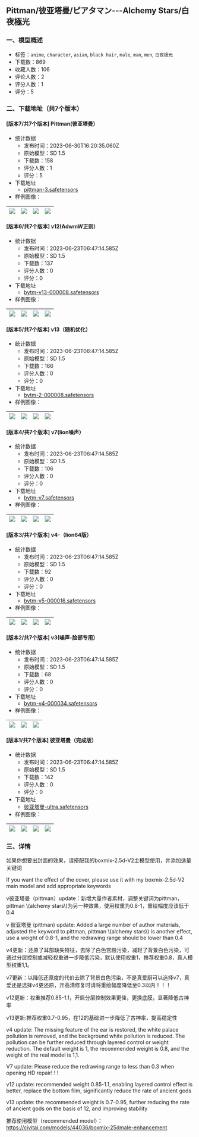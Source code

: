 ## Pittman/彼亚塔曼/ピアタマン---Alchemy Stars/白夜極光
### 一、模型概述

- 标签：`anime`, `character`, `asian`, `black hair`, `male`, `man`, `men`, `白夜极光`
- 下载数：869
- 收藏人数：106
- 评论人数：2
- 评分人数：1
- 评分：5

### 二、下载地址（共7个版本）

#### [版本7/共7个版本] Pittman(彼亚塔曼）

- 统计数据
  - 发布时间：2023-06-30T16:20:35.060Z
  - 原始模型：SD 1.5
  - 下载数：158
  - 评分人数：1
  - 评分：5
- 下载地址
  - [pittman-3.safetensors](https://civitai.com/api/download/models/102066)
- 样例图像：

| <img src="https://image.civitai.com/xG1nkqKTMzGDvpLrqFT7WA/43c08a6c-3652-4c30-aff4-072c4855d9ae/width=450/1321077.jpeg" /> | <img src="https://image.civitai.com/xG1nkqKTMzGDvpLrqFT7WA/09d39883-f5a6-4c88-9bb3-939e7ec7a0fc/width=450/1253497.jpeg" /> | <img src="https://image.civitai.com/xG1nkqKTMzGDvpLrqFT7WA/cc25f036-c88b-4da7-8b9e-e6d57ba45d6a/width=450/1279114.jpeg" /> | <img src="https://image.civitai.com/xG1nkqKTMzGDvpLrqFT7WA/044db68c-a100-4ff2-8a3b-c93cc947eb43/width=450/1321068.jpeg" /> |
| ---- | ---- | ---- | ---- |

#### [版本6/共7个版本] v12(AdwmW正则）

- 统计数据
  - 发布时间：2023-06-23T06:47:14.585Z
  - 原始模型：SD 1.5
  - 下载数：137
  - 评分人数：0
  - 评分：0
- 下载地址
  - [bytm-v13-000008.safetensors](https://civitai.com/api/download/models/73897)
- 样例图像：

| <img src="https://image.civitai.com/xG1nkqKTMzGDvpLrqFT7WA/bb7bbcf3-b86c-49a7-b040-89250e59ec4e/width=450/825365.jpeg" /> | <img src="https://image.civitai.com/xG1nkqKTMzGDvpLrqFT7WA/44fdb75f-097d-4297-a4c2-d0acc3eedec7/width=450/825366.jpeg" /> | <img src="https://image.civitai.com/xG1nkqKTMzGDvpLrqFT7WA/ae20a487-e605-4ce7-95b7-ca1d8befe885/width=450/825362.jpeg" /> | <img src="https://image.civitai.com/xG1nkqKTMzGDvpLrqFT7WA/8c37bd2d-5c92-4168-b7c6-aa54e7edb9dd/width=450/825368.jpeg" /> |
| ---- | ---- | ---- | ---- |

#### [版本5/共7个版本] v13（随机优化）

- 统计数据
  - 发布时间：2023-06-23T06:47:14.585Z
  - 原始模型：SD 1.5
  - 下载数：166
  - 评分人数：0
  - 评分：0
- 下载地址
  - [bytm-2-000008.safetensors](https://civitai.com/api/download/models/89004)
- 样例图像：

| <img src="https://image.civitai.com/xG1nkqKTMzGDvpLrqFT7WA/7180fcf1-38e4-41ec-bca8-e49def255f19/width=450/1026034.jpeg" /> | <img src="https://image.civitai.com/xG1nkqKTMzGDvpLrqFT7WA/75636657-0ab4-4e2c-8f5f-d416d879385a/width=450/1026043.jpeg" /> | <img src="https://image.civitai.com/xG1nkqKTMzGDvpLrqFT7WA/f73f45d0-f05e-41b8-ad20-07fb319ef3b7/width=450/1026044.jpeg" /> | <img src="https://image.civitai.com/xG1nkqKTMzGDvpLrqFT7WA/98774305-baef-473f-81fe-8371a1dfc2df/width=450/1026045.jpeg" /> |
| ---- | ---- | ---- | ---- |

#### [版本4/共7个版本] v7(lion噪声）

- 统计数据
  - 发布时间：2023-06-23T06:47:14.585Z
  - 原始模型：SD 1.5
  - 下载数：106
  - 评分人数：0
  - 评分：0
- 下载地址
  - [bytm-v7.safetensors](https://civitai.com/api/download/models/68902)
- 样例图像：

| <img src="https://image.civitai.com/xG1nkqKTMzGDvpLrqFT7WA/fe7a9b7e-bcd8-4bdc-84d9-559fd36f5354/width=450/768785.jpeg" /> | <img src="https://image.civitai.com/xG1nkqKTMzGDvpLrqFT7WA/722e01fa-1e9c-4a64-b3f3-7f7ff82c07fb/width=450/768788.jpeg" /> | <img src="https://image.civitai.com/xG1nkqKTMzGDvpLrqFT7WA/569478cf-b5ff-4a0b-8312-aa61cac39bbc/width=450/768786.jpeg" /> | <img src="https://image.civitai.com/xG1nkqKTMzGDvpLrqFT7WA/cf053033-f3ee-4c28-893f-6b0cb4171c9b/width=450/768784.jpeg" /> |
| ---- | ---- | ---- | ---- |

#### [版本3/共7个版本] v4-（lion64版）

- 统计数据
  - 发布时间：2023-06-23T06:47:14.585Z
  - 原始模型：SD 1.5
  - 下载数：92
  - 评分人数：0
  - 评分：0
- 下载地址
  - [bytm-v5-000016.safetensors](https://civitai.com/api/download/models/67119)
- 样例图像：

| <img src="https://image.civitai.com/xG1nkqKTMzGDvpLrqFT7WA/45af769d-1eb5-414e-91c1-d0134187a8de/width=450/745299.jpeg" /> | <img src="https://image.civitai.com/xG1nkqKTMzGDvpLrqFT7WA/41cb6b53-666d-4b1e-92c0-28f905ad9dc5/width=450/745291.jpeg" /> | <img src="https://image.civitai.com/xG1nkqKTMzGDvpLrqFT7WA/ee263e52-de1d-445c-9f64-c08e3dfe207a/width=450/745290.jpeg" /> | <img src="https://image.civitai.com/xG1nkqKTMzGDvpLrqFT7WA/70032af6-e863-4e89-948c-dc5e7b41efb3/width=450/745289.jpeg" /> |
| ---- | ---- | ---- | ---- |

#### [版本2/共7个版本] v3(噪声-脸部专用）

- 统计数据
  - 发布时间：2023-06-23T06:47:14.585Z
  - 原始模型：SD 1.5
  - 下载数：68
  - 评分人数：0
  - 评分：0
- 下载地址
  - [bytm-v4-000034.safetensors](https://civitai.com/api/download/models/66961)
- 样例图像：

| <img src="https://image.civitai.com/xG1nkqKTMzGDvpLrqFT7WA/75b954e2-52e0-4d57-9739-15951767c086/width=450/743922.jpeg" /> | <img src="https://image.civitai.com/xG1nkqKTMzGDvpLrqFT7WA/bc2da9cb-e15f-49ff-aef8-f8e4f5803992/width=450/743923.jpeg" /> | <img src="https://image.civitai.com/xG1nkqKTMzGDvpLrqFT7WA/b3f21af1-70bd-42e2-9404-781fadf332f2/width=450/743924.jpeg" /> |
| ---- | ---- | ---- |

#### [版本1/共7个版本] 彼亚塔曼（完成版）

- 统计数据
  - 发布时间：2023-06-23T06:47:14.585Z
  - 原始模型：SD 1.5
  - 下载数：142
  - 评分人数：0
  - 评分：0
- 下载地址
  - [彼亚塔曼-ultra.safetensors](https://civitai.com/api/download/models/44505)
- 样例图像：

| <img src="https://image.civitai.com/xG1nkqKTMzGDvpLrqFT7WA/d43f9ddb-8884-4aae-4c88-36f8e10ce100/width=450/484875.jpeg" /> | <img src="https://image.civitai.com/xG1nkqKTMzGDvpLrqFT7WA/c52efe99-c807-4edf-9391-1a4e06672700/width=450/574851.jpeg" /> | <img src="https://image.civitai.com/xG1nkqKTMzGDvpLrqFT7WA/cb01d344-4edb-450d-8c3e-50367704a000/width=450/574848.jpeg" /> | <img src="https://image.civitai.com/xG1nkqKTMzGDvpLrqFT7WA/6d97128a-6170-4992-2f43-4a184fae9a00/width=450/574849.jpeg" /> |
| ---- | ---- | ---- | ---- |


### 三、详情
<p>如果你想要出封面的效果，请搭配我的boxmix-2.5d-V2主模型使用，并添加适量关键词</p><p>If you want the effect of the cover, please use it with my boxmix-2.5d-V2 main model and add appropriate keywords</p><p>v彼亚塔曼（pittman）update：新增大量作者素材，调整关键词为pittman，pittman \(alchemy stars\)为另一种效果，使用权重为0.8-1，重绘幅度应该低于0.4</p><p>v 彼亚塔曼 (pittman) update: Added a large number of author materials, adjusted the keyword to pittman, pittman \(alchemy stars\) is another effect, use a weight of 0.8-1, and the redrawing range should be lower than 0.4</p><p></p><p></p><p></p><p>v4更新：还原了耳部缺失特征，去除了白色宫殿污染，减轻了背景白色污染，可通过分层控制或减轻权重进一步降低污染，默认使用权重1，推荐权重0.8，真人模型权重1,1。</p><p>v7更新：以降低还原度的代价去除了背景白色污染，不是真爱厨可以选择v7，真爱还是选择v4更还原，开高清修复时请将重绘幅度降低至0.3以内！！！</p><p>v12更新：权重推荐0.85-1.1，开启分层控制效果更佳，更换底膜，显著降低古神率</p><p>v13更新:推荐权重0.7-0.95，在12的基础进一步降低了古神率，提高稳定性</p><p>v4 update: The missing feature of the ear is restored, the white palace pollution is removed, and the background white pollution is reduced. The pollution can be further reduced through layered control or weight reduction. The default weight is 1, the recommended weight is 0.8, and the weight of the real model is 1,1.</p><p></p><p>V7 update: Please reduce the redrawing range to less than 0.3 when opening HD repair! ! !</p><p>v12 update: recommended weight 0.85-1.1, enabling layered control effect is better, replace the bottom film, significantly reduce the rate of ancient gods</p><p>v13 update: the recommended weight is 0.7-0.95, further reducing the rate of ancient gods on the basis of 12, and improving stability</p><p></p><p>推荐使用模型（recommended model）：<a target="_blank" rel="ugc" href="https://civitai.com/models/44036/boxmix-25dmale-enhancement">https://civitai.com/models/44036/boxmix-25dmale-enhancement</a></p>